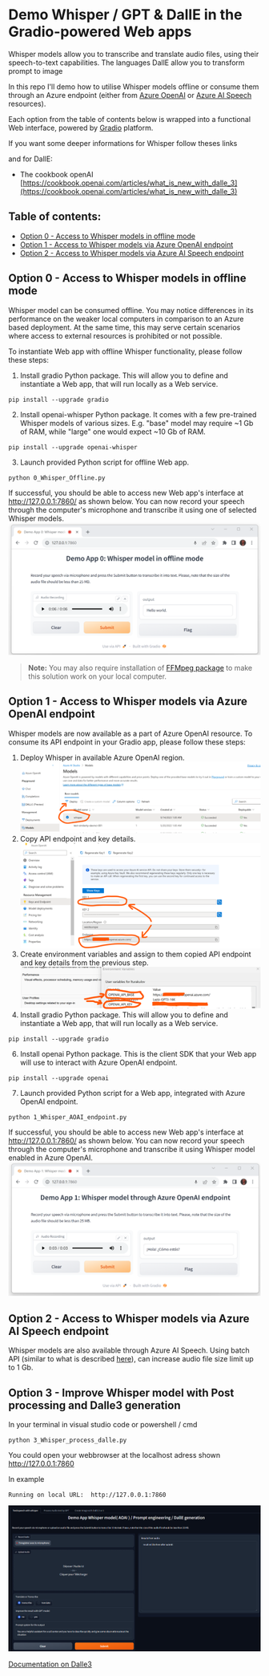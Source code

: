 # Demo Whisper / GPT & DallE in the Gradio-powered Web apps

Whisper models allow you to transcribe and translate audio files, using their speech-to-text capabilities.
The languages 
DallE allow you to transform prompt to image

In this repo I'll demo how to utilise Whisper models offline or consume them through an Azure endpoint (either from [Azure OpenAI](https://learn.microsoft.com/en-us/azure/ai-services/openai/overview) or [Azure AI Speech](https://learn.microsoft.com/en-GB/azure/ai-services/speech-service/overview) resources).


Each option from the table of contents below is wrapped into a functional Web interface, powered by [Gradio](https://www.gradio.app/) platform.

If you want some deeper informations for Whisper follow theses links

and for DallE:
- The cookbook openAI [https://cookbook.openai.com/articles/what_is_new_with_dalle_3](https://cookbook.openai.com/articles/what_is_new_with_dalle_3)


## Table of contents:
- [Option 0 - Access to Whisper models in offline mode](https://github.com/olivMertens/AOAI-Whisper-Gradio#option-0---access-to-whisper-models-in-offline-mode)
- [Option 1 - Access to Whisper models via Azure OpenAI endpoint](https://github.com/olivMertens/AOAI-Whisper-Gradio#option-1---access-to-whisper-models-via-azure-openai-endpoint)
- [Option 2 - Access to Whisper models via Azure AI Speech endpoint](https://github.com/olivMertens/AOAI-Whisper-Gradio#option-2---access-to-whisper-models-via-azure-ai-speech-endpoint)



## Option 0 - Access to Whisper models in offline mode
Whisper model can be consumed offline. You may notice differences in its performance on the weaker local computers in comparison to an Azure based deployment. At the same time, this may serve certain scenarios where access to external resources is prohibited or not possible.

To instantiate Web app with offline Whisper functionality, please follow these steps:
1. Install gradio Python package. This will allow you to define and instantiate a Web app, that will run locally as a Web service.
```
pip install --upgrade gradio
```
2. Install openai-whisper Python package. It comes with a few pre-trained Whisper models of various sizes. E.g. "base" model may require ~1 Gb of RAM, while "large" one would expect ~10 Gb of RAM.
```
pip install --upgrade openai-whisper
```
3. Launch provided Python script for offline Web app.
```
python 0_Whisper_Offline.py
```
If successful, you should be able to access new Web app's interface at http://127.0.0.1:7860/ as shown below. You can now record your speech through the computer's microphone and transcribe it using one of selected Whisper models.
![screenshot_0_offline](images/demo_app_0.png)
> **Note:** You may also require installation of [FFMpeg package](https://ffmpeg.org/) to make this solution work on your local computer.

## Option 1 - Access to Whisper models via Azure OpenAI endpoint
Whisper models are now available as a part of Azure OpenAI resource. To consume its API endpoint in your Gradio app, please follow these steps:
1. Deploy Whisper in available Azure OpenAI region.
![screenshot_1_deploy](images/demo_app_1_deploy.png)
2. Copy API endpoint and key details.
![screenshot_1_access](images/demo_app_1_access.png)
3. Create environment variables and assign to them copied API endpoint and key details from the previous step.
![screenshot_1_environ](images/demo_app_1_environ.png)
5. Install gradio Python package. This will allow you to define and instantiate a Web app, that will run locally as a Web service.
```
pip install --upgrade gradio
```
6. Install openai Python package. This is the client SDK that your Web app will use to interact with Azure OpenAI endpoint.
```
pip install --upgrade openai
```
7. Launch provided Python script for a Web app, integrated with Azure OpenAI endpoint.
```
python 1_Whisper_AOAI_endpoint.py
```
If successful, you should be able to access new Web app's interface at http://127.0.0.1:7860/ as shown below. You can now record your speech through the computer's microphone and transcribe it using Whisper model enabled in Azure OpenAI.
![screenshot_1_AOAI](images/demo_app_1.png)

## Option 2 - Access to Whisper models via Azure AI Speech endpoint

Whisper models are also available through Azure AI Speech. Using batch API (similar to what is described [here](https://github.com/Azure-Samples/cognitive-services-speech-sdk/tree/master/samples/batch/python/python-client)), can increase audio file size limit up to 1 Gb.

## Option 3 - Improve Whisper model with Post processing and Dalle3 generation

In your terminal in visual studio code or powershell / cmd
```
python 3_Whisper_process_dalle.py
```
You could open your webbrowser at the localhost adress shown  http://127.0.0.1:7860

In example
```
Running on local URL:  http://127.0.0.1:7860
```

![alt text](./images/demo_app_3.png)

[Documentation on Dalle3](https://cookbook.openai.com/articles/what_is_new_with_dalle_3)

